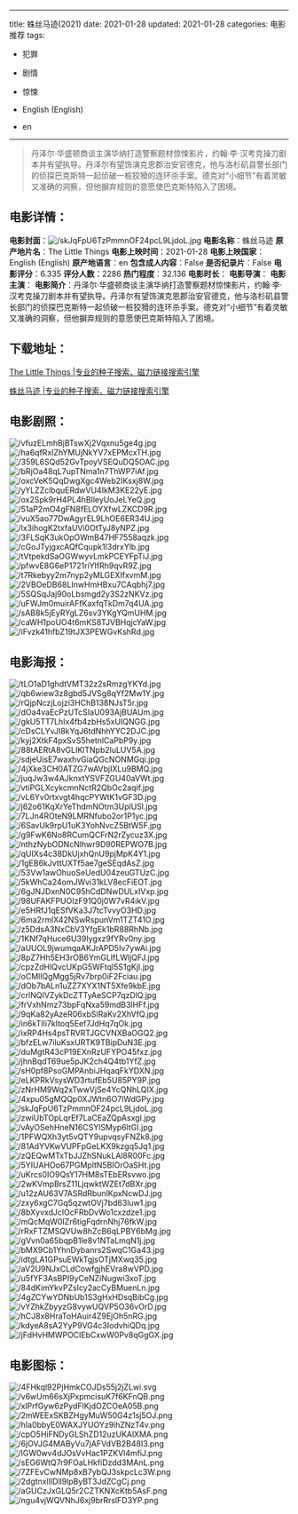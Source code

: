 
---
title: 蛛丝马迹(2021)
date: 2021-01-28
updated: 2021-01-28
categories: 电影推荐
tags:
- 犯罪
- 剧情
- 惊悚

- English (English)
- en
---


> 丹泽尔·华盛顿商谈主演华纳打造警察题材惊悚影片，约翰·李·汉考克操刀剧本并有望执导。丹泽尔有望饰演克恩郡治安官德克，他与洛杉矶县警长部门的侦探巴克斯特一起侦破一桩狡猾的连环杀手案。德克对“小细节”有着灵敏又准确的洞察，但他摒弃规则的意愿使巴克斯特陷入了困境。

## **电影详情**：

**电影封面**：<img src="https://image.tmdb.org/t/p/w200/skJqFpU6TzPmmnOF24pcL9LjdoL.jpg" alt="/skJqFpU6TzPmmnOF24pcL9LjdoL.jpg" title="/skJqFpU6TzPmmnOF24pcL9LjdoL.jpg">
**电影名称**：蛛丝马迹
**原产地片名**：The Little Things
**电影上映时间**：2021-01-28
**电影上映国家**：English (English)
**原产地语言**：en
**包含成人内容**：False
**是否纪录片**：False
**电影评分**：6.335
**评分人数**：2286
**热门程度**：32.136
**电影时长**：
**电影导演**：
**电影主演**：
**电影简介**：丹泽尔·华盛顿商谈主演华纳打造警察题材惊悚影片，约翰·李·汉考克操刀剧本并有望执导。丹泽尔有望饰演克恩郡治安官德克，他与洛杉矶县警长部门的侦探巴克斯特一起侦破一桩狡猾的连环杀手案。德克对“小细节”有着灵敏又准确的洞察，但他摒弃规则的意愿使巴克斯特陷入了困境。

## **下载地址**：
[The Little Things |专业的种子搜索、磁力链接搜索引擎](https://movie.amd794.com:2083/?search=The%20Little%20Things&ordering=&mode=match_phrase&page_size=10&page=1)

[蛛丝马迹 |专业的种子搜索、磁力链接搜索引擎](https://movie.amd794.com:2083/?search=%E8%9B%9B%E4%B8%9D%E9%A9%AC%E8%BF%B9&ordering=&mode=match_phrase&page_size=10&page=1)
 

## **电影剧照**：
<img src="https://image.tmdb.org/t/p/original/vfuzELmhBjBTswXj2Vqxnu5ge4g.jpg" alt="/vfuzELmhBjBTswXj2Vqxnu5ge4g.jpg" title="/vfuzELmhBjBTswXj2Vqxnu5ge4g.jpg"><img src="https://image.tmdb.org/t/p/original/ha6qfRxIZhYMUjNkYV7xEPMcxTH.jpg" alt="/ha6qfRxIZhYMUjNkYV7xEPMcxTH.jpg" title="/ha6qfRxIZhYMUjNkYV7xEPMcxTH.jpg"><img src="https://image.tmdb.org/t/p/original/359L6SQd52GvTpoyVSEQuDQ5OAC.jpg" alt="/359L6SQd52GvTpoyVSEQuDQ5OAC.jpg" title="/359L6SQd52GvTpoyVSEQuDQ5OAC.jpg"><img src="https://image.tmdb.org/t/p/original/bRjOa48qL7upTNma1n7ThWP7iAf.jpg" alt="/bRjOa48qL7upTNma1n7ThWP7iAf.jpg" title="/bRjOa48qL7upTNma1n7ThWP7iAf.jpg"><img src="https://image.tmdb.org/t/p/original/oxcVeK5QqDwgXgc4Web2IKsxj8W.jpg" alt="/oxcVeK5QqDwgXgc4Web2IKsxj8W.jpg" title="/oxcVeK5QqDwgXgc4Web2IKsxj8W.jpg"><img src="https://image.tmdb.org/t/p/original/yYLZZclbquERdwVU4IkM3KE22yE.jpg" alt="/yYLZZclbquERdwVU4IkM3KE22yE.jpg" title="/yYLZZclbquERdwVU4IkM3KE22yE.jpg"><img src="https://image.tmdb.org/t/p/original/ox2Spk9rH4PL4hBlleyUoJeLYeQ.jpg" alt="/ox2Spk9rH4PL4hBlleyUoJeLYeQ.jpg" title="/ox2Spk9rH4PL4hBlleyUoJeLYeQ.jpg"><img src="https://image.tmdb.org/t/p/original/51aP2mO4gFN8fELOYXfwLZKCD9R.jpg" alt="/51aP2mO4gFN8fELOYXfwLZKCD9R.jpg" title="/51aP2mO4gFN8fELOYXfwLZKCD9R.jpg"><img src="https://image.tmdb.org/t/p/original/vuX5ao77DwAgyrEL9LhOE6ER34U.jpg" alt="/vuX5ao77DwAgyrEL9LhOE6ER34U.jpg" title="/vuX5ao77DwAgyrEL9LhOE6ER34U.jpg"><img src="https://image.tmdb.org/t/p/original/lx3ihogK2txfaUVi0OtTyJ8yNPZ.jpg" alt="/lx3ihogK2txfaUVi0OtTyJ8yNPZ.jpg" title="/lx3ihogK2txfaUVi0OtTyJ8yNPZ.jpg"><img src="https://image.tmdb.org/t/p/original/3FLSqK3ukOpOWmB47HF7558aqzk.jpg" alt="/3FLSqK3ukOpOWmB47HF7558aqzk.jpg" title="/3FLSqK3ukOpOWmB47HF7558aqzk.jpg"><img src="https://image.tmdb.org/t/p/original/cGoJTyjgxcAQfCqupk1I3drxYlb.jpg" alt="/cGoJTyjgxcAQfCqupk1I3drxYlb.jpg" title="/cGoJTyjgxcAQfCqupk1I3drxYlb.jpg"><img src="https://image.tmdb.org/t/p/original/tVtpekdSaOGWwyvLmkPCEYFpTiJ.jpg" alt="/tVtpekdSaOGWwyvLmkPCEYFpTiJ.jpg" title="/tVtpekdSaOGWwyvLmkPCEYFpTiJ.jpg"><img src="https://image.tmdb.org/t/p/original/pfwvE8G6eP1721riYlfRh9qvR9Z.jpg" alt="/pfwvE8G6eP1721riYlfRh9qvR9Z.jpg" title="/pfwvE8G6eP1721riYlfRh9qvR9Z.jpg"><img src="https://image.tmdb.org/t/p/original/t7Rkebyy2m7nyp2yMLGEXIfxvmM.jpg" alt="/t7Rkebyy2m7nyp2yMLGEXIfxvmM.jpg" title="/t7Rkebyy2m7nyp2yMLGEXIfxvmM.jpg"><img src="https://image.tmdb.org/t/p/original/2VBOeDB68LInwHmHBxu7CAqbhj7.jpg" alt="/2VBOeDB68LInwHmHBxu7CAqbhj7.jpg" title="/2VBOeDB68LInwHmHBxu7CAqbhj7.jpg"><img src="https://image.tmdb.org/t/p/original/5SQSqJaj90oLbsmgd2y3S2zNKVz.jpg" alt="/5SQSqJaj90oLbsmgd2y3S2zNKVz.jpg" title="/5SQSqJaj90oLbsmgd2y3S2zNKVz.jpg"><img src="https://image.tmdb.org/t/p/original/uFWJm0muirAFfKaxfqTkDm7q4UA.jpg" alt="/uFWJm0muirAFfKaxfqTkDm7q4UA.jpg" title="/uFWJm0muirAFfKaxfqTkDm7q4UA.jpg"><img src="https://image.tmdb.org/t/p/original/sAB8k5jEyRYgLZ6sv3YKgYQmUHM.jpg" alt="/sAB8k5jEyRYgLZ6sv3YKgYQmUHM.jpg" title="/sAB8k5jEyRYgLZ6sv3YKgYQmUHM.jpg"><img src="https://image.tmdb.org/t/p/original/caWH1poUO4t6mKS8TJVBHqjcYaW.jpg" alt="/caWH1poUO4t6mKS8TJVBHqjcYaW.jpg" title="/caWH1poUO4t6mKS8TJVBHqjcYaW.jpg"><img src="https://image.tmdb.org/t/p/original/iFvzk41hfbZ19tJX3PEWGvKshRd.jpg" alt="/iFvzk41hfbZ19tJX3PEWGvKshRd.jpg" title="/iFvzk41hfbZ19tJX3PEWGvKshRd.jpg">

## **电影海报**：
<img src="https://image.tmdb.org/t/p/original/tLO1aD1ghdtVMT32z2sRmzgYKYd.jpg" alt="/tLO1aD1ghdtVMT32z2sRmzgYKYd.jpg" title="/tLO1aD1ghdtVMT32z2sRmzgYKYd.jpg"><img src="https://image.tmdb.org/t/p/original/qb6wiew3z8gbd5JVSg8qYf2Mw1Y.jpg" alt="/qb6wiew3z8gbd5JVSg8qYf2Mw1Y.jpg" title="/qb6wiew3z8gbd5JVSg8qYf2Mw1Y.jpg"><img src="https://image.tmdb.org/t/p/original/rQjpNczjLojzi3HChB138NJsT5r.jpg" alt="/rQjpNczjLojzi3HChB138NJsT5r.jpg" title="/rQjpNczjLojzi3HChB138NJsT5r.jpg"><img src="https://image.tmdb.org/t/p/original/dOa4vaEcPzUTcSIaU093AjBUAUm.jpg" alt="/dOa4vaEcPzUTcSIaU093AjBUAUm.jpg" title="/dOa4vaEcPzUTcSIaU093AjBUAUm.jpg"><img src="https://image.tmdb.org/t/p/original/gkU5TT7LhIx4fb4zbHs5xUIQNGG.jpg" alt="/gkU5TT7LhIx4fb4zbHs5xUIQNGG.jpg" title="/gkU5TT7LhIx4fb4zbHs5xUIQNGG.jpg"><img src="https://image.tmdb.org/t/p/original/cDsCLYvJI8kYqJ6tdNhhYYC2DJC.jpg" alt="/cDsCLYvJI8kYqJ6tdNhhYYC2DJC.jpg" title="/cDsCLYvJI8kYqJ6tdNhhYYC2DJC.jpg"><img src="https://image.tmdb.org/t/p/original/kyj2XtkF4pxSvS5hetnlCaPbP9y.jpg" alt="/kyj2XtkF4pxSvS5hetnlCaPbP9y.jpg" title="/kyj2XtkF4pxSvS5hetnlCaPbP9y.jpg"><img src="https://image.tmdb.org/t/p/original/88tAERtA8vGLIKlTNpb2luLUV5A.jpg" alt="/88tAERtA8vGLIKlTNpb2luLUV5A.jpg" title="/88tAERtA8vGLIKlTNpb2luLUV5A.jpg"><img src="https://image.tmdb.org/t/p/original/sdjeUisE7waxhvGiaQGcNONMGqi.jpg" alt="/sdjeUisE7waxhvGiaQGcNONMGqi.jpg" title="/sdjeUisE7waxhvGiaQGcNONMGqi.jpg"><img src="https://image.tmdb.org/t/p/original/4jXke3CH0ATZG7wAVbjIXLu9BMQ.jpg" alt="/4jXke3CH0ATZG7wAVbjIXLu9BMQ.jpg" title="/4jXke3CH0ATZG7wAVbjIXLu9BMQ.jpg"><img src="https://image.tmdb.org/t/p/original/juqJw3w4AJknxtYSVFZGU40aVWt.jpg" alt="/juqJw3w4AJknxtYSVFZGU40aVWt.jpg" title="/juqJw3w4AJknxtYSVFZGU40aVWt.jpg"><img src="https://image.tmdb.org/t/p/original/vtiPGLXcykcmnNctR2QbOc2aqif.jpg" alt="/vtiPGLXcykcmnNctR2QbOc2aqif.jpg" title="/vtiPGLXcykcmnNctR2QbOc2aqif.jpg"><img src="https://image.tmdb.org/t/p/original/vL6Yv0rtxvgt4hqcPYWtK1vGF3D.jpg" alt="/vL6Yv0rtxvgt4hqcPYWtK1vGF3D.jpg" title="/vL6Yv0rtxvgt4hqcPYWtK1vGF3D.jpg"><img src="https://image.tmdb.org/t/p/original/j62o61KqXrYeThdmNOtm3UplUSl.jpg" alt="/j62o61KqXrYeThdmNOtm3UplUSl.jpg" title="/j62o61KqXrYeThdmNOtm3UplUSl.jpg"><img src="https://image.tmdb.org/t/p/original/7LJn4ROteN9LMRNfubo2or1P1yc.jpg" alt="/7LJn4ROteN9LMRNfubo2or1P1yc.jpg" title="/7LJn4ROteN9LMRNfubo2or1P1yc.jpg"><img src="https://image.tmdb.org/t/p/original/6SavUk9rpU1uK3YohNvcZ5BtW5F.jpg" alt="/6SavUk9rpU1uK3YohNvcZ5BtW5F.jpg" title="/6SavUk9rpU1uK3YohNvcZ5BtW5F.jpg"><img src="https://image.tmdb.org/t/p/original/g9FwK6No8RCumQCFrN2rZycuz3X.jpg" alt="/g9FwK6No8RCumQCFrN2rZycuz3X.jpg" title="/g9FwK6No8RCumQCFrN2rZycuz3X.jpg"><img src="https://image.tmdb.org/t/p/original/nthzNybODNcNlhwr9D90REPWO7B.jpg" alt="/nthzNybODNcNlhwr9D90REPWO7B.jpg" title="/nthzNybODNcNlhwr9D90REPWO7B.jpg"><img src="https://image.tmdb.org/t/p/original/qUIXs4c38DkUjxhQnU9pjMpK4Y1.jpg" alt="/qUIXs4c38DkUjxhQnU9pjMpK4Y1.jpg" title="/qUIXs4c38DkUjxhQnU9pjMpK4Y1.jpg"><img src="https://image.tmdb.org/t/p/original/1gEB6kJvttUXTf5ae7geSEqdAsZ.jpg" alt="/1gEB6kJvttUXTf5ae7geSEqdAsZ.jpg" title="/1gEB6kJvttUXTf5ae7geSEqdAsZ.jpg"><img src="https://image.tmdb.org/t/p/original/53Vw1awOhuoSeUedU04zeuGTUzC.jpg" alt="/53Vw1awOhuoSeUedU04zeuGTUzC.jpg" title="/53Vw1awOhuoSeUedU04zeuGTUzC.jpg"><img src="https://image.tmdb.org/t/p/original/5kWhCa24omJWvi31kLV8ecFiEOT.jpg" alt="/5kWhCa24omJWvi31kLV8ecFiEOT.jpg" title="/5kWhCa24omJWvi31kLV8ecFiEOT.jpg"><img src="https://image.tmdb.org/t/p/original/6gJNJDxnN0C95hCdDNwDULxIVxp.jpg" alt="/6gJNJDxnN0C95hCdDNwDULxIVxp.jpg" title="/6gJNJDxnN0C95hCdDNwDULxIVxp.jpg"><img src="https://image.tmdb.org/t/p/original/98UFAKFPUOIzF91Q0j0W7vR4ikV.jpg" alt="/98UFAKFPUOIzF91Q0j0W7vR4ikV.jpg" title="/98UFAKFPUOIzF91Q0j0W7vR4ikV.jpg"><img src="https://image.tmdb.org/t/p/original/e5HRfJ1qESfVKa3J7tcTvvyO3HD.jpg" alt="/e5HRfJ1qESfVKa3J7tcTvvyO3HD.jpg" title="/e5HRfJ1qESfVKa3J7tcTvvyO3HD.jpg"><img src="https://image.tmdb.org/t/p/original/6ma2rmlX42NSwRspunVm1TZT41O.jpg" alt="/6ma2rmlX42NSwRspunVm1TZT41O.jpg" title="/6ma2rmlX42NSwRspunVm1TZT41O.jpg"><img src="https://image.tmdb.org/t/p/original/z5DdsA3NxCbV3YfgEk1bR88RhNb.jpg" alt="/z5DdsA3NxCbV3YfgEk1bR88RhNb.jpg" title="/z5DdsA3NxCbV3YfgEk1bR88RhNb.jpg"><img src="https://image.tmdb.org/t/p/original/1KNf7qHuce6U39Iygxz9fYRv0ny.jpg" alt="/1KNf7qHuce6U39Iygxz9fYRv0ny.jpg" title="/1KNf7qHuce6U39Iygxz9fYRv0ny.jpg"><img src="https://image.tmdb.org/t/p/original/aUUOL9jwumqaAKJrAPD5Iv7ywAi.jpg" alt="/aUUOL9jwumqaAKJrAPD5Iv7ywAi.jpg" title="/aUUOL9jwumqaAKJrAPD5Iv7ywAi.jpg"><img src="https://image.tmdb.org/t/p/original/8pZ7Hh5EH3rOB6YmGLIfLWljQFJ.jpg" alt="/8pZ7Hh5EH3rOB6YmGLIfLWljQFJ.jpg" title="/8pZ7Hh5EH3rOB6YmGLIfLWljQFJ.jpg"><img src="https://image.tmdb.org/t/p/original/cpzZdHlQvcUKpG5WFtql5S1gKjI.jpg" alt="/cpzZdHlQvcUKpG5WFtql5S1gKjI.jpg" title="/cpzZdHlQvcUKpG5WFtql5S1gKjI.jpg"><img src="https://image.tmdb.org/t/p/original/oCMllQgMgg5jRv7brp0iF2Fciau.jpg" alt="/oCMllQgMgg5jRv7brp0iF2Fciau.jpg" title="/oCMllQgMgg5jRv7brp0iF2Fciau.jpg"><img src="https://image.tmdb.org/t/p/original/dOb7bALn1uZZ7XYX1NT5Xfe9kbE.jpg" alt="/dOb7bALn1uZZ7XYX1NT5Xfe9kbE.jpg" title="/dOb7bALn1uZZ7XYX1NT5Xfe9kbE.jpg"><img src="https://image.tmdb.org/t/p/original/crlNQIVZykDcZTTyAeSCP7qzDlQ.jpg" alt="/crlNQIVZykDcZTTyAeSCP7qzDlQ.jpg" title="/crlNQIVZykDcZTTyAeSCP7qzDlQ.jpg"><img src="https://image.tmdb.org/t/p/original/frVxhNmz73bpFqNxa59mdB3lHFf.jpg" alt="/frVxhNmz73bpFqNxa59mdB3lHFf.jpg" title="/frVxhNmz73bpFqNxa59mdB3lHFf.jpg"><img src="https://image.tmdb.org/t/p/original/9qKa82yAzeR06xbSlRaKv2XhVfQ.jpg" alt="/9qKa82yAzeR06xbSlRaKv2XhVfQ.jpg" title="/9qKa82yAzeR06xbSlRaKv2XhVfQ.jpg"><img src="https://image.tmdb.org/t/p/original/in6kTIli7kItoq5Eef7JdHq7qOk.jpg" alt="/in6kTIli7kItoq5Eef7JdHq7qOk.jpg" title="/in6kTIli7kItoq5Eef7JdHq7qOk.jpg"><img src="https://image.tmdb.org/t/p/original/ixRP4Hs4psTRVRTJGCVNXBaOGQ2.jpg" alt="/ixRP4Hs4psTRVRTJGCVNXBaOGQ2.jpg" title="/ixRP4Hs4psTRVRTJGCVNXBaOGQ2.jpg"><img src="https://image.tmdb.org/t/p/original/bfzELw7iluKsxURTK9TBipDuN3E.jpg" alt="/bfzELw7iluKsxURTK9TBipDuN3E.jpg" title="/bfzELw7iluKsxURTK9TBipDuN3E.jpg"><img src="https://image.tmdb.org/t/p/original/duMgtR43cP19EXnRzUFYPO45fxz.jpg" alt="/duMgtR43cP19EXnRzUFYPO45fxz.jpg" title="/duMgtR43cP19EXnRzUFYPO45fxz.jpg"><img src="https://image.tmdb.org/t/p/original/jhnBqdT69ue5pJK2ch4Q4tb1YfZ.jpg" alt="/jhnBqdT69ue5pJK2ch4Q4tb1YfZ.jpg" title="/jhnBqdT69ue5pJK2ch4Q4tb1YfZ.jpg"><img src="https://image.tmdb.org/t/p/original/sH0pf8PsoGMPAnbiJHqaqFkYDXN.jpg" alt="/sH0pf8PsoGMPAnbiJHqaqFkYDXN.jpg" title="/sH0pf8PsoGMPAnbiJHqaqFkYDXN.jpg"><img src="https://image.tmdb.org/t/p/original/eLKPRkVsysWD3rtufEb5U85PY9P.jpg" alt="/eLKPRkVsysWD3rtufEb5U85PY9P.jpg" title="/eLKPRkVsysWD3rtufEb5U85PY9P.jpg"><img src="https://image.tmdb.org/t/p/original/zNrHM9Wq2xTwwVjSe4YcQNhLQIX.jpg" alt="/zNrHM9Wq2xTwwVjSe4YcQNhLQIX.jpg" title="/zNrHM9Wq2xTwwVjSe4YcQNhLQIX.jpg"><img src="https://image.tmdb.org/t/p/original/4xpu05gMQQp0XJWtn6O7lWdGPy.jpg" alt="/4xpu05gMQQp0XJWtn6O7lWdGPy.jpg" title="/4xpu05gMQQp0XJWtn6O7lWdGPy.jpg"><img src="https://image.tmdb.org/t/p/original/skJqFpU6TzPmmnOF24pcL9LjdoL.jpg" alt="/skJqFpU6TzPmmnOF24pcL9LjdoL.jpg" title="/skJqFpU6TzPmmnOF24pcL9LjdoL.jpg"><img src="https://image.tmdb.org/t/p/original/zwiUbTOpLqrEf7LaCEaZQpAsxgI.jpg" alt="/zwiUbTOpLqrEf7LaCEaZQpAsxgI.jpg" title="/zwiUbTOpLqrEf7LaCEaZQpAsxgI.jpg"><img src="https://image.tmdb.org/t/p/original/vAyOSehHneN16CSYlSMyp6ltGI.jpg" alt="/vAyOSehHneN16CSYlSMyp6ltGI.jpg" title="/vAyOSehHneN16CSYlSMyp6ltGI.jpg"><img src="https://image.tmdb.org/t/p/original/1PFWQXh3yt5vQTY9upvqsyFNZk8.jpg" alt="/1PFWQXh3yt5vQTY9upvqsyFNZk8.jpg" title="/1PFWQXh3yt5vQTY9upvqsyFNZk8.jpg"><img src="https://image.tmdb.org/t/p/original/81AdYVKwVUPFpGeLKX9kzgq5Jq1.jpg" alt="/81AdYVKwVUPFpGeLKX9kzgq5Jq1.jpg" title="/81AdYVKwVUPFpGeLKX9kzgq5Jq1.jpg"><img src="https://image.tmdb.org/t/p/original/zQEQwMTxTbJJZhSNukLAl8R00Fc.jpg" alt="/zQEQwMTxTbJJZhSNukLAl8R00Fc.jpg" title="/zQEQwMTxTbJJZhSNukLAl8R00Fc.jpg"><img src="https://image.tmdb.org/t/p/original/5YIUAHOo67PGMpltN5BIOrOaSHt.jpg" alt="/5YIUAHOo67PGMpltN5BIOrOaSHt.jpg" title="/5YIUAHOo67PGMpltN5BIOrOaSHt.jpg"><img src="https://image.tmdb.org/t/p/original/uKrcs0IO9QsY17HM8sTEbERsvwo.jpg" alt="/uKrcs0IO9QsY17HM8sTEbERsvwo.jpg" title="/uKrcs0IO9QsY17HM8sTEbERsvwo.jpg"><img src="https://image.tmdb.org/t/p/original/2wKVmpBrsZ11LjqwktWZEt7dBXr.jpg" alt="/2wKVmpBrsZ11LjqwktWZEt7dBXr.jpg" title="/2wKVmpBrsZ11LjqwktWZEt7dBXr.jpg"><img src="https://image.tmdb.org/t/p/original/u12zAU63V7ASRdRbunlKpxNcwDJ.jpg" alt="/u12zAU63V7ASRdRbunlKpxNcwDJ.jpg" title="/u12zAU63V7ASRdRbunlKpxNcwDJ.jpg"><img src="https://image.tmdb.org/t/p/original/zxy6xgC7Gq5qzwtOVj7bd63luw1.jpg" alt="/zxy6xgC7Gq5qzwtOVj7bd63luw1.jpg" title="/zxy6xgC7Gq5qzwtOVj7bd63luw1.jpg"><img src="https://image.tmdb.org/t/p/original/8bXyvxdJclOcFRbDvWo1cxzdze1.jpg" alt="/8bXyvxdJclOcFRbDvWo1cxzdze1.jpg" title="/8bXyvxdJclOcFRbDvWo1cxzdze1.jpg"><img src="https://image.tmdb.org/t/p/original/mQcMqW0IZr6tigFqdrnNhj76fkW.jpg" alt="/mQcMqW0IZr6tigFqdrnNhj76fkW.jpg" title="/mQcMqW0IZr6tigFqdrnNhj76fkW.jpg"><img src="https://image.tmdb.org/t/p/original/rRxFTZMSQVUw8hZcB6qLPBY6bMg.jpg" alt="/rRxFTZMSQVUw8hZcB6qLPBY6bMg.jpg" title="/rRxFTZMSQVUw8hZcB6qLPBY6bMg.jpg"><img src="https://image.tmdb.org/t/p/original/gVvn0a65bqpB1le8v1NTaLmqN1j.jpg" alt="/gVvn0a65bqpB1le8v1NTaLmqN1j.jpg" title="/gVvn0a65bqpB1le8v1NTaLmqN1j.jpg"><img src="https://image.tmdb.org/t/p/original/bMX9Cb1YhnDybanrs2SwqC1Ga43.jpg" alt="/bMX9Cb1YhnDybanrs2SwqC1Ga43.jpg" title="/bMX9Cb1YhnDybanrs2SwqC1Ga43.jpg"><img src="https://image.tmdb.org/t/p/original/idtgLA1GPsuEWkTgjsOTjMXwq35.jpg" alt="/idtgLA1GPsuEWkTgjsOTjMXwq35.jpg" title="/idtgLA1GPsuEWkTgjsOTjMXwq35.jpg"><img src="https://image.tmdb.org/t/p/original/aV2U9NJxCLdCowfgjhEVra8wVPD.jpg" alt="/aV2U9NJxCLdCowfgjhEVra8wVPD.jpg" title="/aV2U9NJxCLdCowfgjhEVra8wVPD.jpg"><img src="https://image.tmdb.org/t/p/original/u5fYF3AsBPI9yCeNZiNugwi3xoT.jpg" alt="/u5fYF3AsBPI9yCeNZiNugwi3xoT.jpg" title="/u5fYF3AsBPI9yCeNZiNugwi3xoT.jpg"><img src="https://image.tmdb.org/t/p/original/84dKimYkvPZsIcy2acCyBMuenLn.jpg" alt="/84dKimYkvPZsIcy2acCyBMuenLn.jpg" title="/84dKimYkvPZsIcy2acCyBMuenLn.jpg"><img src="https://image.tmdb.org/t/p/original/4gZCYwYDNbUb1S3gHxHDsqBibCg.jpg" alt="/4gZCYwYDNbUb1S3gHxHDsqBibCg.jpg" title="/4gZCYwYDNbUb1S3gHxHDsqBibCg.jpg"><img src="https://image.tmdb.org/t/p/original/vYZhkZbyyzG8vywUQVP5O36vOrD.jpg" alt="/vYZhkZbyyzG8vywUQVP5O36vOrD.jpg" title="/vYZhkZbyyzG8vywUQVP5O36vOrD.jpg"><img src="https://image.tmdb.org/t/p/original/hCJ8x8HraToHAuir4Z9EjOh5nRG.jpg" alt="/hCJ8x8HraToHAuir4Z9EjOh5nRG.jpg" title="/hCJ8x8HraToHAuir4Z9EjOh5nRG.jpg"><img src="https://image.tmdb.org/t/p/original/kdyeA8sA2YyP9VG4c3IodvhiQDq.jpg" alt="/kdyeA8sA2YyP9VG4c3IodvhiQDq.jpg" title="/kdyeA8sA2YyP9VG4c3IodvhiQDq.jpg"><img src="https://image.tmdb.org/t/p/original/jFdHvHMWPOClEbCxwW0Pv8qGgGX.jpg" alt="/jFdHvHMWPOClEbCxwW0Pv8qGgGX.jpg" title="/jFdHvHMWPOClEbCxwW0Pv8qGgGX.jpg">

## **电影图标**：
<img src="https://image.tmdb.org/t/p/original/4FHkql92PjHmkCOJDs55j2jZLwi.svg" alt="/4FHkql92PjHmkCOJDs55j2jZLwi.svg" title="/4FHkql92PjHmkCOJDs55j2jZLwi.svg"><img src="https://image.tmdb.org/t/p/original/v6wUm66sXjPxpmcisuK7f6KFnQB.png" alt="/v6wUm66sXjPxpmcisuK7f6KFnQB.png" title="/v6wUm66sXjPxpmcisuK7f6KFnQB.png"><img src="https://image.tmdb.org/t/p/original/xlPrfGyw6zPydFlKjdOZCOeA05B.png" alt="/xlPrfGyw6zPydFlKjdOZCOeA05B.png" title="/xlPrfGyw6zPydFlKjdOZCOeA05B.png"><img src="https://image.tmdb.org/t/p/original/2mWEExSKBZHgyMuW50G4z1sj5OJ.png" alt="/2mWEExSKBZHgyMuW50G4z1sj5OJ.png" title="/2mWEExSKBZHgyMuW50G4z1sj5OJ.png"><img src="https://image.tmdb.org/t/p/original/hIa0bbyE0WAXJYUOYz9ihZNzT4v.png" alt="/hIa0bbyE0WAXJYUOYz9ihZNzT4v.png" title="/hIa0bbyE0WAXJYUOYz9ihZNzT4v.png"><img src="https://image.tmdb.org/t/p/original/cpO5HiFNDyGLShZD12uzUKAlXMA.png" alt="/cpO5HiFNDyGLShZD12uzUKAlXMA.png" title="/cpO5HiFNDyGLShZD12uzUKAlXMA.png"><img src="https://image.tmdb.org/t/p/original/6jOVJG4MAByVu7jAFVdVB2B48I3.png" alt="/6jOVJG4MAByVu7jAFVdVB2B48I3.png" title="/6jOVJG4MAByVu7jAFVdVB2B48I3.png"><img src="https://image.tmdb.org/t/p/original/lGW0wv4dJOsVvHac1PZKVl4mfiJ.png" alt="/lGW0wv4dJOsVvHac1PZKVl4mfiJ.png" title="/lGW0wv4dJOsVvHac1PZKVl4mfiJ.png"><img src="https://image.tmdb.org/t/p/original/sEG6WtQ7r9FOaLHkfiDzdd3MAnL.png" alt="/sEG6WtQ7r9FOaLHkfiDzdd3MAnL.png" title="/sEG6WtQ7r9FOaLHkfiDzdd3MAnL.png"><img src="https://image.tmdb.org/t/p/original/7ZFEvCwNMp8xB7ybQJ3skpcLc3W.png" alt="/7ZFEvCwNMp8xB7ybQJ3skpcLc3W.png" title="/7ZFEvCwNMp8xB7ybQJ3skpcLc3W.png"><img src="https://image.tmdb.org/t/p/original/2dgtnxlIlDll9lpByBT3JdZCgCj.png" alt="/2dgtnxlIlDll9lpByBT3JdZCgCj.png" title="/2dgtnxlIlDll9lpByBT3JdZCgCj.png"><img src="https://image.tmdb.org/t/p/original/aGUCzJxGLQ5r2CZTKNXcKtb5AsF.png" alt="/aGUCzJxGLQ5r2CZTKNXcKtb5AsF.png" title="/aGUCzJxGLQ5r2CZTKNXcKtb5AsF.png"><img src="https://image.tmdb.org/t/p/original/ngu4vjWQVNhJ6xj9brRrslFD3YP.png" alt="/ngu4vjWQVNhJ6xj9brRrslFD3YP.png" title="/ngu4vjWQVNhJ6xj9brRrslFD3YP.png">
